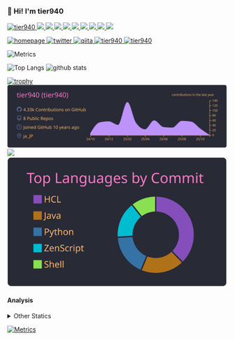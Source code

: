### 👋 Hi! I'm tier940

<p align="left"> 
  <a href="https://github.com/tier940/tier940/">
    <img src="https://komarev.com/ghpvc/?username=tier940" alt="tier940" />
  </a>
  <a href="http://twitter.com/tier940">
    <img height="20" src="https://img.shields.io/twitter/follow/tier940?label=Twitter&logo=twitter&style=flat" />
  </a>
  <a href="https://github.com/tier940">
    <img height="20" src="https://img.shields.io/github/followers/tier940?label=follow&logo=github&style=flat" />
  </a>
  <a href="https://www.reddit.com/user/tier940">
    <img height="20" src="https://img.shields.io/reddit/user-karma/combined/tier940?label=Reddit&logo=reddit&style=flat" />
  </a>
  <a href="https://stackoverflow.com/users/17317833/tier940">
    <img height="20" src="https://img.shields.io/stackexchange/stackoverflow/r/17317833?label=StackOverflow&logo=stack-overflow&style=flat" />
  </a>
  <a href="https://zenn.dev/tier940">
    <img height="20" src="https://zenn.badge.nikaera.com/s/tier940/likes" />
  </a>
  <a href="https://zenn.dev/tier940">
    <img height="20" src="https://zenn.badge.nikaera.com/s/tier940/followers" />
  </a>
  <a href="https://zenn.dev/tier940">
    <img height="20" src="https://zenn.badge.nikaera.com/s/tier940/articles" />
  </a>
  <a href="http://qiita.com/tier940">
    <img height="20" src="https://qiita-badge.apiapi.app/s/tier940/posts.svg" />
  </a>
  <a href="http://qiita.com/tier940">
    <img height="20" src="https://qiita-badge.apiapi.app/s/tier940/contributions.svg" />
  </a>
</p>

<p align="left"> 
  <a href="https://tier940.github.io/">
    <img alt="homepage" width="30px" src="https://image.flaticon.com/icons/svg/565/565527.svg" />
  </a>
  <a href="https://twitter.com/tier940">
    <img alt="twitter" width="30px" src="https://image.flaticon.com/icons/svg/123/123728.svg" />
  </a>
  <a href="https://qiita.com/tier940">
    <img alt="qiita" width="30px" src="https://simpleicons.org/icons/qiita.svg" />
  </a>
  <a href="https://dev.to/tier940" target="blank">
    <img src="https://cdn.jsdelivr.net/npm/simple-icons@3.0.1/icons/dev-dot-to.svg" alt="tier940" height="30" width="30" />
  </a>
  <a href="https://stackoverflow.com/users/tier940" target="blank">
    <img src="https://cdn.jsdelivr.net/npm/simple-icons@3.0.1/icons/stackoverflow.svg" alt="tier940" height="30" width="30" />
  </a>
</p>

<!-- ![Metrics](https://metrics.lecoq.io/tier940) -->
![Metrics](https://github.com/tier940/tier940/blob/main/github-metrics.svg)

<p align="left"> 
  <img alt="Top Langs" height="150px" src="https://github-readme-stats.vercel.app/api/top-langs/?username=tier940&layout=compact&count_private=true&show_icons=true&show_icons=true&theme=onedark" />
  <img alt="github stats" height="150px" src="https://github-readme-stats.vercel.app/api?username=tier940&count_private=true&show_icons=true&show_icons=true&theme=onedark" />
</p>

[![trophy](https://github-profile-trophy.vercel.app/?username=tier940&theme=gruvbox)](https://github.com/ryo-ma/github-profile-trophy)
[![](https://raw.githubusercontent.com/tier940/tier940/master/profile-summary-card-output/dracula/0-profile-details.svg)](https://github.com/vn7n24fzkq/github-profile-summary-cards)
[![](https://raw.githubusercontent.com/tier940/tier940/master/profile-summary-card-output/dracula/1-repos-per-language.svg)](https://github.com/vn7n24fzkq/github-profile-summary-cards)
[![](https://raw.githubusercontent.com/tier940/tier940/master/profile-summary-card-output/dracula/2-most-commit-language.svg)](https://github.com/vn7n24fzkq/github-profile-summary-cards)

#### Analysis
<!-- <img height="150" src="https://github.com/tier940/tier940/blob/master/images/stat.svg" alt="Alternative Text"/> -->

<details>
  <summary>Other Statics</summary>
  <!--START_SECTION:waka-->
**🐱 My GitHub Data** 

> 🏆 113 Contributions in the Year 2021
 > 
> 📦 1.6 kB Used in GitHub's Storage 
 > 
> 💼 Opted to Hire
 > 
> 📜 3 Public Repositories 
 > 
> 🔑 0 Private Repositories  
 > 
**I'm an Early 🐤** 

```text
🌞 Morning    22 commits     ███░░░░░░░░░░░░░░░░░░░░░░   15.28% 
🌆 Daytime    60 commits     ██████████░░░░░░░░░░░░░░░   41.67% 
🌃 Evening    45 commits     ███████░░░░░░░░░░░░░░░░░░   31.25% 
🌙 Night      17 commits     ███░░░░░░░░░░░░░░░░░░░░░░   11.81%

```
📅 **I'm Most Productive on Saturday** 

```text
Monday       7 commits      █░░░░░░░░░░░░░░░░░░░░░░░░   4.86% 
Tuesday      2 commits      ░░░░░░░░░░░░░░░░░░░░░░░░░   1.39% 
Wednesday    11 commits     ██░░░░░░░░░░░░░░░░░░░░░░░   7.64% 
Thursday     15 commits     ██░░░░░░░░░░░░░░░░░░░░░░░   10.42% 
Friday       32 commits     █████░░░░░░░░░░░░░░░░░░░░   22.22% 
Saturday     49 commits     ████████░░░░░░░░░░░░░░░░░   34.03% 
Sunday       28 commits     ████░░░░░░░░░░░░░░░░░░░░░   19.44%

```


📊 **This Week I Spent My Time On** 

```text
⌚︎ Time Zone: Asia/Tokyo

💬 Programming Languages: 
Other                    18 hrs 10 mins      █████████████████████░░░░   83.83% 
YAML                     58 mins             █░░░░░░░░░░░░░░░░░░░░░░░░   4.53% 
Markdown                 51 mins             █░░░░░░░░░░░░░░░░░░░░░░░░   3.97% 
JSON                     31 mins             ░░░░░░░░░░░░░░░░░░░░░░░░░   2.42% 
Docker                   19 mins             ░░░░░░░░░░░░░░░░░░░░░░░░░   1.5%

🔥 Editors: 
Browser                  17 hrs 56 mins      ████████████████████░░░░░   82.76% 
VS Code                  3 hrs 44 mins       ████░░░░░░░░░░░░░░░░░░░░░   17.24%

💻 Operating System: 
Windows                  20 hrs 29 mins      ███████████████████████░░   94.52% 
Linux                    1 hr 11 mins        █░░░░░░░░░░░░░░░░░░░░░░░░   5.48%

```

**I Mostly Code in PHP** 

```text
PHP                      1 repo              █████████████████████████   100.0%

```


**Timeline**

![Chart not found](https://raw.githubusercontent.com/tier940/tier940/main/charts/bar_graph.png) 


 Last Updated on 05/11/2021
<!--END_SECTION:waka-->
</details>

[![Metrics](https://github.com/tier940/tier940/actions/workflows/main.yml/badge.svg)](https://github.com/tier940/tier940/actions/workflows/main.yml)
